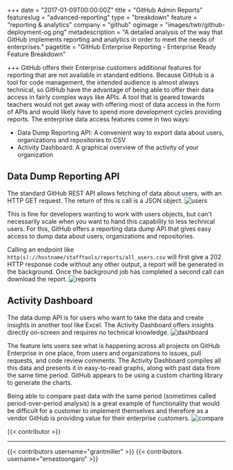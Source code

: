 +++
date = "2017-01-09T00:00:00Z"
title = "GitHub Admin Reports"
featureslug = "advanced-reporting"
type = "breakdown"
feature = "reporting & analytics"
company = "github"
ogimage = "images/twtr/github-deployment-og.png"
metadescription = "A detailed analysis of the way that GitHub implements reporting and analytics in order to meet the needs of enterprises."
pagetitle = "GitHub Enterprise Reporting - Enterprise Ready Feature Breakdown"

+++
GitHub offers their Enterprise customers additional features for reporting that are not available in standard editions. Because GitHub is a tool for code management, the intended audience is almost always technical, so GitHub have the advantage of being able to offer their data access in fairly complex ways like APIs. A tool that is geared towards teachers would not get away with offering most of data access in the form of APIs and would likely have to spend more development cycles providing reports. The enterprise data access features come in two ways:

* Data Dump Reporting API: A convenient way to export data about users, organizations and repositories to CSV
* Activity Dashboard: A graphical overview of the activity of your organization  

## Data Dump Reporting API
The standard GitHub REST API allows fetching of data about users,  with an HTTP GET request. The return of this is call is a JSON object.
![users](/github/images/ghe-users-api.png)

This is fine for developers wanting to work with users objects, but can't necessarily scale when you want to hand this capability to less technical users. For this, GitHub offers a reporting data dump API that gives easy access to dump data about users, organizations and repositories.

Calling an endpoint like `http(s)://hostname/stafftools/reports/all_users.csv` will first give a 202 HTTP response code without any other output, a report will be generated in the background. Once the background job has completed a second call can download the report.
![reports](/github/images/ghe-reports-api.png)

## Activity Dashboard

The data dump API is for users who want to take the data and create insights in another tool like Excel. The Activity Dashboard offers insights directly on-screen and requires no technical knowledge.
![dashboard](/github/images/ghe-activity-dashboard.png)

The feature lets users see what is happening across all projects on GitHub Enterprise in one place, from users and organizations to issues, pull requests, and code review comments. The Activity Dashboard compiles all this data and presents it in easy-to-read graphs, along with past data from the same time period. GitHub appears to be using a custom charting library to generate the charts.

Being able to compare past data with the same period (sometimes called period-over-period analysis) is a great example of functionality that would be difficult for a customer to implement themselves and therefore as a vendor GitHub is providing value for their enterprise customers.
![compare](/github/images/ghe-monthly-compare.png)

{{< contributor >}}

----
{{< contributors username="grantmiller" >}}
{{< contributors username="ernestoongaro" >}}
